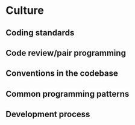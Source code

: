 # Culture

## Coding standards
## Code review/pair programming 
## Conventions in the codebase 
## Common programming patterns 
## Development process